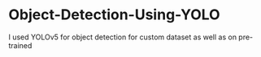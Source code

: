 # Object-Detection-Using-YOLO
I used YOLOv5 for object detection for custom dataset as well as on pre-trained 
